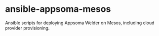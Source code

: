 # ansible-appsoma-mesos
Ansible scripts for deploying Appsoma Welder on Mesos, including cloud provider provisioning.
